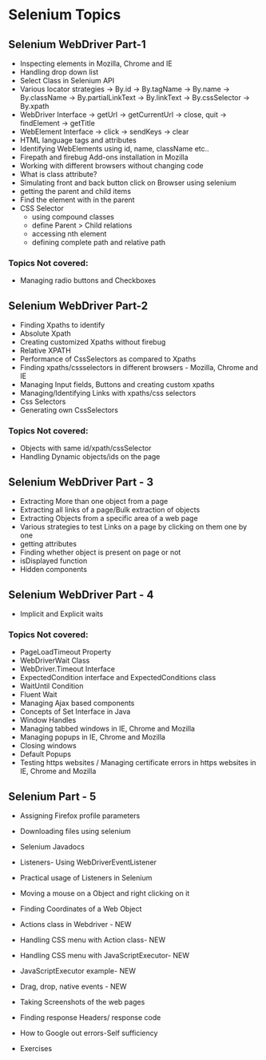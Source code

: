# Selenium Topics

## Selenium WebDriver Part-1
- Inspecting elements in Mozilla, Chrome and IE
- Handling drop down list
- Select Class in Selenium API
- Various locator strategies
    -> By.id
    -> By.tagName
    -> By.name
    -> By.className
    -> By.partialLinkText
    -> By.linkText
    -> By.cssSelector
    -> By.xpath
- WebDriver Interface
    -> getUrl
    -> getCurrentUrl
    -> close, quit
    -> findElement
    -> getTitle
- WebElement Interface
    -> click
    -> sendKeys
    -> clear
- HTML language tags and attributes
- Identifying WebElements using id, name, className etc..
- Firepath and firebug Add-ons installation in Mozilla
- Working with different browsers without changing code
- What is class attribute?
- Simulating front and back button click on Browser using selenium
- getting the parent and child items
- Find the element with in the parent 
- CSS Selector
    - using compound classes
    - define Parent > Child relations
    - accessing nth element
    - defining complete path and relative path
    
### Topics Not covered:
- Managing radio buttons and Checkboxes


## Selenium WebDriver Part-2
- Finding Xpaths to identify
- Absolute Xpath
- Creating customized Xpaths without firebug
- Relative XPATH
- Performance of CssSelectors as compared to Xpaths
- Finding xpaths/cssselectors in different browsers - Mozilla, Chrome and IE
- Managing Input fields, Buttons and creating custom xpaths
- Managing/Identifying Links with xpaths/css selectors
- Css Selectors
- Generating own CssSelectors

### Topics Not covered:
- Objects with same id/xpath/cssSelector
- Handling Dynamic objects/ids on the page

## Selenium WebDriver Part - 3
- Extracting More than one object from a page
- Extracting all links of a page/Bulk extraction of objects
- Extracting Objects from a specific area of a web page
- Various strategies to test Links on a page by clicking on them one by one
- getting attributes
- Finding whether object is present on page or not
- isDisplayed function
- Hidden components

## Selenium WebDriver Part - 4
- Implicit and Explicit waits

### Topics Not covered:
- PageLoadTimeout Property
- WebDriverWait Class
- WebDriver.Timeout Interface
- ExpectedCondition interface and ExpectedConditions class
- WaitUntil Condition
- Fluent Wait
- Managing Ajax based components
- Concepts of Set Interface in Java
- Window Handles
- Managing tabbed windows in IE, Chrome and Mozilla
- Managing popups in IE, Chrome and Mozilla
- Closing windows
- Default Popups
- Testing https websites / Managing certificate errors in https websites in IE, Chrome and Mozilla

## Selenium Part - 5
- Assigning Firefox profile parameters
- Downloading files using selenium
- Selenium Javadocs
- Listeners- Using WebDriverEventListener
- Practical usage of Listeners in Selenium
- Moving a mouse on a Object and right clicking on it
- Finding Coordinates of a Web Object
- Actions class in Webdriver - NEW
- Handling CSS menu with Action class- NEW
- Handling CSS menu with JavaScriptExecutor- NEW
- JavaScriptExecutor example- NEW
- Drag, drop, native events - NEW

- Taking Screenshots of the web pages
- Finding response Headers/ response code
- How to Google out errors-Self sufficiency
- Exercises
